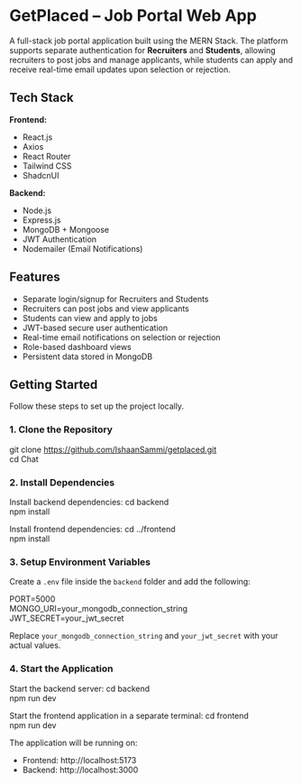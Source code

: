 # GetPlaced – Job Portal Web App

A full-stack job portal application built using the MERN Stack. The platform supports separate authentication for **Recruiters** and **Students**, allowing recruiters to post jobs and manage applicants, while students can apply and receive real-time email updates upon selection or rejection.

## Tech Stack

**Frontend:**
- React.js
- Axios
- React Router
- Tailwind CSS
- ShadcnUI

**Backend:**
- Node.js
- Express.js
- MongoDB + Mongoose
- JWT Authentication
- Nodemailer (Email Notifications)

## Features

- Separate login/signup for Recruiters and Students
- Recruiters can post jobs and view applicants
- Students can view and apply to jobs
- JWT-based secure user authentication
- Real-time email notifications on selection or rejection
- Role-based dashboard views
- Persistent data stored in MongoDB

## Getting Started

Follow these steps to set up the project locally.

### 1. Clone the Repository
git clone https://github.com/IshaanSammi/getplaced.git  
cd Chat

### 2. Install Dependencies

Install backend dependencies:
cd backend  
npm install

Install frontend dependencies:
cd ../frontend  
npm install

### 3. Setup Environment Variables

Create a `.env` file inside the `backend` folder and add the following:

PORT=5000  
MONGO_URI=your_mongodb_connection_string  
JWT_SECRET=your_jwt_secret

Replace `your_mongodb_connection_string` and `your_jwt_secret` with your actual values.

### 4. Start the Application

Start the backend server:
cd backend  
npm run dev

Start the frontend application in a separate terminal:
cd frontend  
npm run dev

The application will be running on:  
- Frontend: http://localhost:5173 
- Backend: http://localhost:3000





